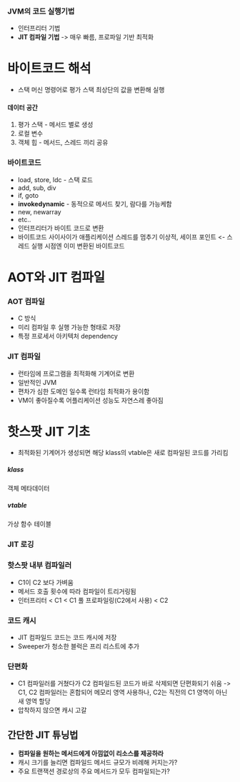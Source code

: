 ### JVM의 코드 실행기법
- 인터프리터 기법
- **JIT 컴파일 기법** -> 매우 빠름, 프로파일 기반 최적화
# 바이트코드 해석
- 스택 머신 명령어로 평가 스택 최상단의 값을 변환해 실행
#### 데이터 공간
1. 평가 스택 - 메서드 별로 생성
2. 로컬 변수
3. 객체 힙 - 메서드, 스레드 끼리 공유
### 바이트코드
- load, store, ldc - 스택 로드
- add, sub, div
- if, goto
- **invokedynamic** - 동적으로 메서드 찾기, 람다를 가능케함
- new, newarray
- etc..
- 인터프리터가 바이트 코드로 변환
- 바이트코드 사이사이가 애플리케이션 스레드를 멈추기 이상적, 세이프 포인트
<- 스레드 실행 시점엔 이미 변환된 바이트코드
# AOT와 JIT 컴파일
### AOT 컴파일
- C 방식
- 미리 컴파일 후 실행 가능한 형태로 저장
- 특정 프로세서 아키텍처 dependency
### JIT 컴파일
- 런타임에 프로그램을 최적화해 기계어로 변환
- 일반적인 JVM
- 편차가 심한 도메인 일수록 런타임 최적화가 용이함
- VM이 좋아질수록 어플리케이션 성능도 자연스레 좋아짐
# 핫스팟 JIT 기초
- 최적화된 기계어가 생성되면 해당 klass의 vtable은 새로 컴파일된 코드를 가리킴
##### klass
객체 메타데이터
##### vtable
가상 함수 테이블
### JIT 로깅
### 핫스팟 내부 컴파일러
- C1이 C2 보다 가벼움
- 메서드 호출 횟수에 따라 컴파일이 트리거링됨
- 인터프리터 < C1 < C1 풀 프로파일링(C2에서 사용) < C2
### 코드 캐시
- JIT 컴파일드 코드는 코드 캐시에 저장
- Sweeper가 청소한 블럭은 프리 리스트에 추가
### 단편화
- C1 컴파일러를 거쳤다가 C2 컴파일드된 코드가 바로 삭제되면 단편화되기 쉬움
-> C1, C2 컴파일러는 혼합되어 메모리 영역 사용하나, C2는 직전의 C1 영역이 아닌 새 영역 할당
- 압착하지 않으면 캐시 고갈
## 간단한 JIT 튜닝법
- **컴파일을 원하는 메서드에게 아낌없이 리소스를 제공하라**
- 캐시 크기를 늘리면 컴파일드 메서드 규모가 비례해 커지는가?
- 주요 트랜잭션 경로상의 주요 메서드가 모두 컴파일되는가?